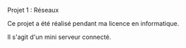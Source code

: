 Projet 1 : Réseaux

Ce projet a été réalisé pendant ma licence en informatique.

Il s'agit d'un mini serveur connecté.
